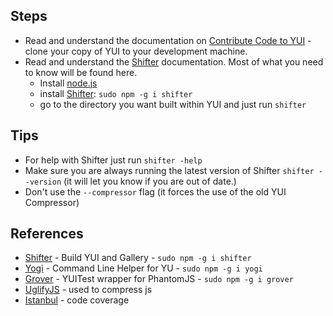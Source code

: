 ## Steps
* Read and understand the documentation on [Contribute Code to YUI](http://yuilibrary.com/yui/docs/tutorials/contribute/) - clone your copy of YUI to your development machine.
* Read and understand the [Shifter](http://yui.github.com/shifter/) documentation. Most of what you need to know will be found here.
   * Install [node.js](http://nodejs.org/#download)
   * install [Shifter](http://yui.github.com/shifter/): `sudo npm -g i shifter`
   * go to the directory you want built within YUI and just run `shifter`

## Tips
* For help with Shifter just run `shifter -help`
* Make sure you are always running the latest version of Shifter `shifter --version` (it will let you know if you are out of date.)
* Don't use the `--compressor` flag (it forces the use of the old YUI Compressor)

## References
* [Shifter](http://yui.github.com/shifter) - Build YUI and Gallery - `sudo npm -g i shifter`
* [Yogi](http://yui.github.com/yogi) - Command Line Helper for YU - `sudo npm -g i yogi`
* [Grover](http://github.com/davglass/grover) - YUITest wrapper for PhantomJS - `sudo npm -g i grover`
* [UglifyJS](https://github.com/mishoo/UglifyJS) - used to compress js
* [Istanbul](https://github.com/yahoo/istanbul) - code coverage
